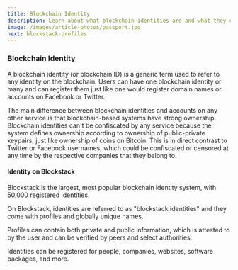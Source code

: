 ```yaml
---
title: Blockchain Identity
description: Learn about what blockchain identities are and what they can be used for.
image: /images/article-photos/passport.jpg
next: blockstack-profiles
---
```


### Blockchain Identity

A blockchain identity (or blockchain ID) is a generic term used to refer to any identity on the blockchain. Users can have one blockchain identity or many and can register them just like one would register domain names or accounts on Facebook or Twitter.

The main difference between blockchain identities and accounts on any other service is that blockchain-based systems have strong ownership. Blockchain identities can't be confiscated by any service because the system defines ownership according to ownership of public-private keypairs, just like ownership of coins on Bitcoin. This is in direct contrast to Twitter or Facebook usernames, which could be confiscated or censored at any time by the respective companies that they belong to.

#### Identity on Blockstack

Blockstack is the largest, most popular blockchain identity system, with 50,000 registered identities.

On Blockstack, identities are referred to as "blockstack identities" and they come with profiles and globally unique names.

Profiles can contain both private and public information, which is attested to by the user and can be verified by peers and select authorities.

Identities can be registered for people, companies, websites, software packages, and more.